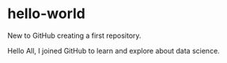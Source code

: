 # hello-world
New to GitHub creating a first repository.

Hello All,
I joined GitHub to learn and explore about data science.
